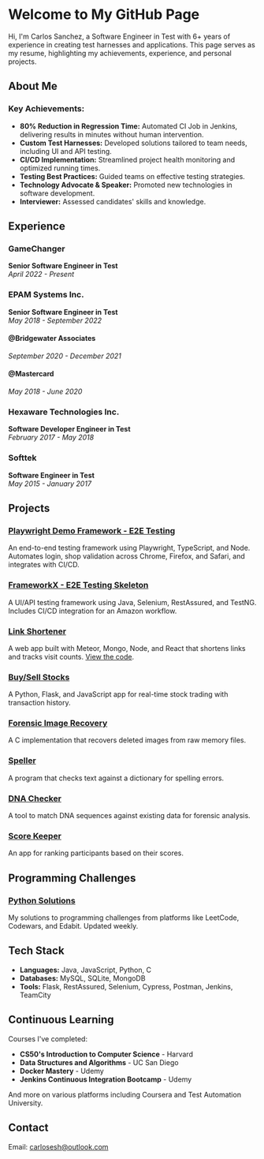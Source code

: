 # Welcome to My GitHub Page

Hi, I'm Carlos Sanchez, a Software Engineer in Test with 6+ years of experience in creating test harnesses and applications. This page serves as my resume, highlighting my achievements, experience, and personal projects.

## About Me

### Key Achievements:
- **80% Reduction in Regression Time:** Automated CI Job in Jenkins, delivering results in minutes without human intervention.
- **Custom Test Harnesses:** Developed solutions tailored to team needs, including UI and API testing.
- **CI/CD Implementation:** Streamlined project health monitoring and optimized running times.
- **Testing Best Practices:** Guided teams on effective testing strategies.
- **Technology Advocate & Speaker:** Promoted new technologies in software development.
- **Interviewer:** Assessed candidates' skills and knowledge.

## Experience

### GameChanger
**Senior Software Engineer in Test**  
*April 2022 - Present*

### EPAM Systems Inc.
**Senior Software Engineer in Test**  
*May 2018 - September 2022*

#### @Bridgewater Associates
*September 2020 - December 2021*

#### @Mastercard
*May 2018 - June 2020*

### Hexaware Technologies Inc.
**Software Developer Engineer in Test**  
*February 2017 - May 2018*

### Softtek
**Software Engineer in Test**  
*May 2015 - January 2017*

## Projects

### [Playwright Demo Framework - E2E Testing](https://github.com/carlosesh/Playwright-TAF)
An end-to-end testing framework using Playwright, TypeScript, and Node. Automates login, shop validation across Chrome, Firefox, and Safari, and integrates with CI/CD.

### [FrameworkX - E2E Testing Skeleton](https://github.com/carlosesh/FrameworkX)
A UI/API testing framework using Java, Selenium, RestAssured, and TestNG. Includes CI/CD integration for an Amazon workflow.

### [Link Shortener](https://less-lnk.herokuapp.com/)
A web app built with Meteor, Mongo, Node, and React that shortens links and tracks visit counts. [View the code](https://github.com/carlosesh/Lnk-Shortner).

### [Buy/Sell Stocks](https://github.com/carlosesh/finance)
A Python, Flask, and JavaScript app for real-time stock trading with transaction history.

### [Forensic Image Recovery](https://github.com/carlosesh/cs50/blob/master/pset4/recover/recover.c)
A C implementation that recovers deleted images from raw memory files.

### [Speller](https://github.com/carlosesh/cs50/tree/master/pset5/speller)
A program that checks text against a dictionary for spelling errors.

### [DNA Checker](https://github.com/carlosesh/cs50/tree/master/pset6/dna)
A tool to match DNA sequences against existing data for forensic analysis.

### [Score Keeper](https://github.com/carlosesh/Lnk-Shortner)
An app for ranking participants based on their scores.

## Programming Challenges

### [Python Solutions](https://github.com/carlosesh/python_solutions)
My solutions to programming challenges from platforms like LeetCode, Codewars, and Edabit. Updated weekly.

## Tech Stack
- **Languages:** Java, JavaScript, Python, C
- **Databases:** MySQL, SQLite, MongoDB
- **Tools:** Flask, RestAssured, Selenium, Cypress, Postman, Jenkins, TeamCity

## Continuous Learning

Courses I've completed:
- **CS50's Introduction to Computer Science** - Harvard
- **Data Structures and Algorithms** - UC San Diego
- **Docker Mastery** - Udemy
- **Jenkins Continuous Integration Bootcamp** - Udemy

And more on various platforms including Coursera and Test Automation University.

## Contact

Email: carlosesh@outlook.com
